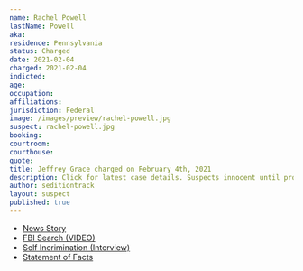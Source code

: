 ```yaml
---
name: Rachel Powell
lastName: Powell
aka: 
residence: Pennsylvania
status: Charged
date: 2021-02-04
charged: 2021-02-04
indicted: 
age: 
occupation: 
affiliations: 
jurisdiction: Federal
image: /images/preview/rachel-powell.jpg
suspect: rachel-powell.jpg
booking: 
courtroom: 
courthouse: 
quote: 
title: Jeffrey Grace charged on February 4th, 2021
description: Click for latest case details. Suspects innocent until proven guilty.
author: seditiontrack
layout: suspect
published: true
---
```

- [News Story](https://www.seattletimes.com/seattle-news/crime/clark-county-man-charged-with-entering-capitol-during-siege/)
- [FBI Search (VIDEO)](https://www.wpxi.com/news/top-stories/local-woman-wanted-role-violence-us-capitol-custody-source-say/CDOTG3JKHRGQXMZW4GOVFKOJHQ/)
- [Self Incrimination (Interview)](https://www.newyorker.com/news/news-desk/a-pennsylvania-mothers-path-to-insurrection-capitol-riot)
- [Statement of Facts](https://www.justice.gov/opa/case-multi-defendant/file/1364896/download)
